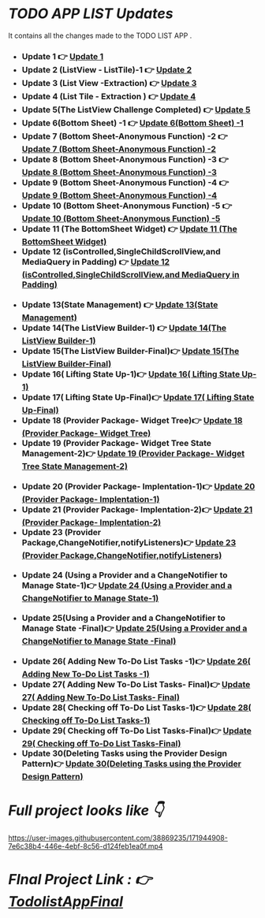 # _TODO APP LIST Updates_
It contains all the changes made to the TODO LIST APP  .
<h3> 
  <ul>
    <li> Update 1 👉 <a href = "https://github.com/AvinandanBose/todolistapp_updates/tree/main/Update%201"> Update 1 </a> </li>
    <li> Update 2 (ListView - ListTile)-1 👉 <a href = "https://github.com/AvinandanBose/todolistapp_updates/tree/main/Update%202%20(ListView%20-%20ListTile)-1"> Update 2 </a> </li>
    
<li> Update 3 (List View -Extraction) 👉 <a href = "https://github.com/AvinandanBose/todolistapp_updates/tree/main/Update%203%20(List%20View%20-Extraction)"> Update 3 </a> </li>
    
  <li> Update 4 (List Tile - Extraction ) 👉 <a href = "https://github.com/AvinandanBose/todolistapp_updates/tree/main/Update%204%20(List%20Tile%20-%20Extraction%20)"> Update 4 </a> </li>
    
 <li> Update 5(The ListView Challenge Completed) 👉 <a href = "https://github.com/AvinandanBose/todolistapp_updates/tree/main/Update%205(The%20ListView%20Challenge%20Completed)"> Update 5 </a> </li>
    
 <li> Update 6(Bottom Sheet) -1 👉 <a href = "https://github.com/AvinandanBose/todolistapp_updates/tree/main/Update%206(Bottom%20Sheet)%20-1"> Update 6(Bottom Sheet) -1 </a> </li>
    
 <li> Update 7 (Bottom Sheet-Anonymous Function) -2 👉 <a href = "https://github.com/AvinandanBose/todolistapp_updates/tree/main/Update%207%20(Bottom%20Sheet-Anonymous%20Function)%20-2"> Update 7 (Bottom Sheet-Anonymous Function) -2</a> </li>
   
 <li> Update 8 (Bottom Sheet-Anonymous Function) -3 👉 <a href = "https://github.com/AvinandanBose/todolistapp_updates/tree/main/Update%208%20(Bottom%20Sheet-Anonymous%20Function)%20-3"> Update 8 (Bottom Sheet-Anonymous Function) -3</a> </li>
    
  <li> Update 9 (Bottom Sheet-Anonymous Function) -4 👉 <a href = "https://github.com/AvinandanBose/todolistapp_updates/tree/main/Update%209%20(Bottom%20Sheet-Anonymous%20Function)%20-4"> Update 9 (Bottom Sheet-Anonymous Function) -4</a> </li>
    
  <li> Update 10 (Bottom Sheet-Anonymous Function) -5 👉 <a href = "https://github.com/AvinandanBose/todolistapp_updates/tree/main/Update%2010%20(Bottom%20Sheet-Anonymous%20Function)%20-5">Update 10 (Bottom Sheet-Anonymous Function) -5</a> </li>
  
   <li>Update 11 (The BottomSheet Widget) 👉 <a href = "https://github.com/AvinandanBose/todolistapp_updates/tree/main/Update%2011%20(The%20BottomSheet%20Widget)">Update 11 (The BottomSheet Widget)</a> </li>
    
  <li>Update 12 (isControlled,SingleChildScrollView,and MediaQuery in Padding) 👉 <a href = "https://github.com/AvinandanBose/todolistapp_updates/tree/main/Update%2012%20(isControlled%2CSingleChildScrollView%2Cand%20MediaQuery%20in%20Padding)">Update 12 (isControlled,SingleChildScrollView,and MediaQuery in Padding)</a> </li>
   <br> 
 <li>Update 13(State Management) 👉 <a href = "https://github.com/AvinandanBose/todolistapp_updates/tree/main/Update%2013(State%20Management)">Update 13(State Management)</a> </li>
    
 <li>Update 14(The ListView Builder-1) 👉 <a href = "https://github.com/AvinandanBose/todolistapp_updates/tree/main/Update%2014(The%20ListView%20Builder-1)">Update 14(The ListView Builder-1)</a> </li>
    
 <li>Update 15(The ListView Builder-Final)👉 <a href = "https://github.com/AvinandanBose/todolistapp_updates/tree/main/Update%2015(The%20ListView%20Builder-Final)">Update 15(The ListView Builder-Final)</a> </li>
   
 <li>Update 16( Lifting State Up-1)👉 <a href = "https://github.com/AvinandanBose/todolistapp_updates/tree/main/Update%2016(%20Lifting%20State%20Up-1)">Update 16( Lifting State Up-1)</a> </li>
    
  <li>Update 17( Lifting State Up-Final)👉 <a href = "https://github.com/AvinandanBose/todolistapp_updates/tree/main/Update%2017(%20Lifting%20State%20Up-Final)">Update 17( Lifting State Up-Final)</a> </li>
 
 <li>Update 18 (Provider Package- Widget Tree)👉 <a href = "https://github.com/AvinandanBose/todolistapp_updates/tree/main/Update%2018%20(Provider%20Package-%20Widget%20Tree)">Update 18 (Provider Package- Widget Tree)</a> </li>
    
<li>Update 19 (Provider Package- Widget Tree State Management-2)👉 <a href = "https://github.com/AvinandanBose/todolistapp_updates/tree/main/Update%2019%20(Provider%20Package-%20Widget%20Tree%20State%20Management-2)">Update 19 (Provider Package- Widget Tree State Management-2)</a> </li>
    <br> 
    
 <li>Update 20 (Provider Package- Implentation-1)👉 <a href = "https://github.com/AvinandanBose/todolistapp_updates/tree/main/Update%2020%20%20(Provider%20Package-%20Implentation-1)">Update 20 (Provider Package- Implentation-1)</a> </li>
 
  <li>Update 21 (Provider Package- Implentation-2)👉 <a href = "https://github.com/AvinandanBose/todolistapp_updates/tree/main/Update%2021%20(Provider%20Package-%20Implentation-2)">Update 21 (Provider Package- Implentation-2)</a> </li>
 
  <li>Update 23 (Provider Package,ChangeNotifier,notifyListeners)👉 <a href = "https://github.com/AvinandanBose/todolistapp_updates/tree/main/Update%2023%20(Provider%20Package%2CChangeNotifier%2CnotifyListeners)">Update 23 (Provider Package,ChangeNotifier,notifyListeners)</a> </li>
    
 <br> 
 
  <li>Update 24 (Using a Provider and a ChangeNotifier to Manage State-1)👉 <a href = "https://github.com/AvinandanBose/todolistapp_updates/tree/main/Update%2024%20(Using%20a%20Provider%20and%20a%20ChangeNotifier%20to%20Manage%20State-1)">Update 24 (Using a Provider and a ChangeNotifier to Manage State-1)</a> </li>
    
  <br> 
    
 <li>Update 25(Using a Provider and a ChangeNotifier to Manage State -Final)👉 <a href = "https://github.com/AvinandanBose/todolistapp_updates/tree/main/Update%2019%20(Provider%20Package-%20Widget%20Tree%20State%20Management-2)">Update 25(Using a Provider and a ChangeNotifier to Manage State -Final)</a> </li>
    
 <br> 
  
 <li>Update 26( Adding New To-Do List Tasks -1)👉 <a href = "https://github.com/AvinandanBose/todolistapp_updates/tree/main/Update%2026(%20Adding%20New%20To-Do%20List%20Tasks%20-1)">Update 26( Adding New To-Do List Tasks -1)</a> </li>
    
  <li>Update 27( Adding New To-Do List Tasks- Final)👉 <a href = "https://github.com/AvinandanBose/todolistapp_updates/tree/main/Update%2027(%20Adding%20New%20To-Do%20List%20Tasks-%20Final)">Update 27( Adding New To-Do List Tasks- Final)</a> </li>
 
 <li>Update 28( Checking off To-Do List Tasks-1)👉 <a href = "https://github.com/AvinandanBose/todolistapp_updates/tree/main/Update%2028(%20%20Checking%20off%20To-Do%20List%20Tasks-1)">Update 28( Checking off To-Do List Tasks-1)</a> </li>
 
<li>Update 29( Checking off To-Do List Tasks-Final)👉 <a href = "https://github.com/AvinandanBose/todolistapp_updates/tree/main/Update%2029(%20Checking%20off%20To-Do%20List%20Tasks-Final)">Update 29( Checking off To-Do List Tasks-Final)</a> </li>
    
<li>Update 30(Deleting Tasks using the Provider Design Pattern)👉 <a href = "https://github.com/AvinandanBose/todolistapp_updates/tree/main/Update%2030(Deleting%20Tasks%20using%20the%20Provider%20Design%20Pattern)">Update 30(Deleting Tasks using the Provider Design Pattern)</a> </li>
  
  </ul>
  </h3>
  
  <h1><i><strong>Full project looks like 👇</strong></i></h1>
  
  

https://user-images.githubusercontent.com/38869235/171944908-7e6c38b4-446e-4ebf-8c56-d124feb1ea0f.mp4

<h1><i><strong>FInal Project Link : 👉  <a href ='https://github.com/AvinandanBose/todolistapp_final'>TodolistAppFinal</a></strong></i></h1>



